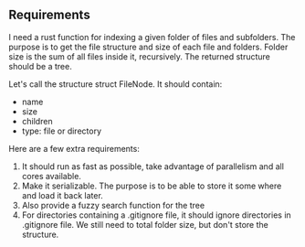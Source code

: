 ## Requirements

I need a rust function for indexing a given folder of files and subfolders.
The purpose is to get the file structure and size of each file and folders. 
Folder size is the sum of all files inside it, recursively.
The returned structure should be a tree.

Let's call the structure struct FileNode.
It should contain: 
- name
- size
- children
- type: file or directory

Here are a few extra requirements:
1. It should run as fast as possible, take advantage of parallelism and all cores available.
2. Make it serializable. The purpose is to be able to store it some where and load it back later.
3. Also provide a fuzzy search function for the tree
4. For directories containing a .gitignore file, it should ignore directories in .gitignore file. We still need to total folder size, but don't store the structure.